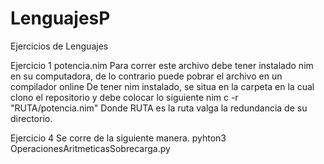 # LenguajesP
Ejercicios de Lenguajes

Ejercicio 1 potencia.nim
Para correr este archivo debe tener instalado nim en su computadora, de lo contrario puede pobrar el archivo en un compilador online 
De tener nim instalado, se situa en la carpeta en la cual clono el repositorio y debe colocar lo siguiente 
nim c -r "RUTA/potencia.nim"
Donde RUTA es la ruta valga la redundancia de su directorio.

Ejercicio 4 
Se corre de la siguiente manera.
pyhton3 OperacionesAritmeticasSobrecarga.py
